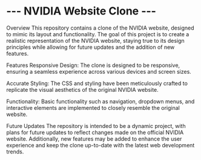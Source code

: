 
# --- NVIDIA Website Clone ---

Overview
This repository contains a clone of the NVIDIA website, designed to mimic its layout and functionality. The goal of this project is to create a realistic representation of the NVIDIA website, staying true to its design principles while allowing for future updates and the addition of new features.

Features
Responsive Design: The clone is designed to be responsive, ensuring a seamless experience across various devices and screen sizes.

Accurate Styling: The CSS and styling have been meticulously crafted to replicate the visual aesthetics of the original NVIDIA website.

Functionality: Basic functionality such as navigation, dropdown menus, and interactive elements are implemented to closely resemble the original website.

Future Updates
The repository is intended to be a dynamic project, with plans for future updates to reflect changes made on the official NVIDIA website. Additionally, new features may be added to enhance the user experience and keep the clone up-to-date with the latest web development trends.

